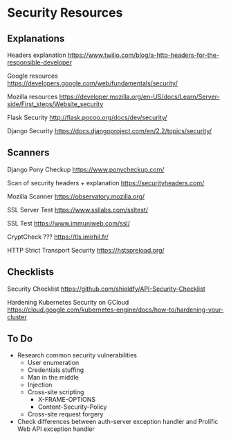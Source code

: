 # Security Resources

## Explanations

Headers explanation
https://www.twilio.com/blog/a-http-headers-for-the-responsible-developer

Google resources
https://developers.google.com/web/fundamentals/security/

Mozilla resources
https://developer.mozilla.org/en-US/docs/Learn/Server-side/First_steps/Website_security

Flask Security
http://flask.pocoo.org/docs/dev/security/

Django Security
https://docs.djangoproject.com/en/2.2/topics/security/


## Scanners

Django Pony Checkup
https://www.ponycheckup.com/

Scan of security headers + explanation 
https://securityheaders.com/

Mozilla Scanner
https://observatory.mozilla.org/

SSL Server Test
https://www.ssllabs.com/ssltest/

SSL Test
https://www.immuniweb.com/ssl/

CryptCheck ???
https://tls.imirhil.fr/

HTTP Strict Transport Security
https://hstspreload.org/

## Checklists

Security Checklist
https://github.com/shieldfy/API-Security-Checklist

Hardening Kubernetes Security on GCloud
https://cloud.google.com/kubernetes-engine/docs/how-to/hardening-your-cluster

## To Do

- Research common security vulnerabilities
  - User enumeration
  - Credentials stuffing
  - Man in the middle
  - Injection
  - Cross-site scripting
    - X-FRAME-OPTIONS
    - Content-Security-Policy
  - Cross-site request forgery
- Check differences between auth-server exception handler and Prolific Web API exception handler

